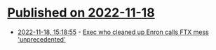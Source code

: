 # [Published on 2022-11-18](index.md)

* [2022-11-18, 15:18:55](https://news.ycombinator.com/item?id=33655925) - [Exec who cleaned up Enron calls FTX mess 'unprecedented'](https://apnews.com/article/ftx-trading-former-ceo-d2c2b881dc0eb0ec37b454674f446b52)
